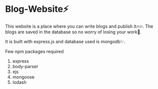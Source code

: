 # Blog-Website⚡

This website is a place where you can write blogs and publish it🔥🔥. The blogs are saved in the database so no worry of losing your work🤩.

It is built with express.js and database used is mongodb✨.

Few npm packages required
1. express
2. body-parser
3. ejs
4. mongoose
5. lodash

